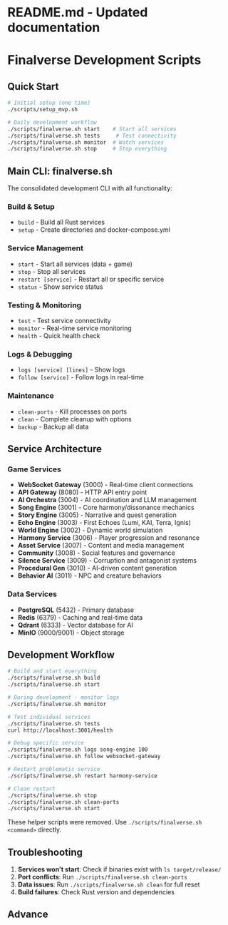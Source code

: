 # README.md - Updated documentation
# Finalverse Development Scripts

## Quick Start

```bash
# Initial setup (one time)
./scripts/setup_mvp.sh

# Daily development workflow
./scripts/finalverse.sh start    # Start all services
./scripts/finalverse.sh tests     # Test connectivity
./scripts/finalverse.sh monitor  # Watch services
./scripts/finalverse.sh stop     # Stop everything
```

## Main CLI: finalverse.sh

The consolidated development CLI with all functionality:

### Build & Setup
- `build` - Build all Rust services
- `setup` - Create directories and docker-compose.yml

### Service Management  
- `start` - Start all services (data + game)
- `stop` - Stop all services
- `restart [service]` - Restart all or specific service
- `status` - Show service status

### Testing & Monitoring
- `test` - Test service connectivity
- `monitor` - Real-time service monitoring
- `health` - Quick health check

### Logs & Debugging
- `logs [service] [lines]` - Show logs
- `follow [service]` - Follow logs in real-time

### Maintenance
- `clean-ports` - Kill processes on ports
- `clean` - Complete cleanup with options
- `backup` - Backup all data

## Service Architecture

### Game Services
- **WebSocket Gateway** (3000) - Real-time client connections
- **API Gateway** (8080) - HTTP API entry point
- **AI Orchestra** (3004) - AI coordination and LLM management
- **Song Engine** (3001) - Core harmony/dissonance mechanics
- **Story Engine** (3005) - Narrative and quest generation
- **Echo Engine** (3003) - First Echoes (Lumi, KAI, Terra, Ignis)
- **World Engine** (3002) - Dynamic world simulation
- **Harmony Service** (3006) - Player progression and resonance
- **Asset Service** (3007) - Content and media management
- **Community** (3008) - Social features and governance
- **Silence Service** (3009) - Corruption and antagonist systems
- **Procedural Gen** (3010) - AI-driven content generation
- **Behavior AI** (3011) - NPC and creature behaviors

### Data Services
- **PostgreSQL** (5432) - Primary database
- **Redis** (6379) - Caching and real-time data
- **Qdrant** (6333) - Vector database for AI
- **MinIO** (9000/9001) - Object storage

## Development Workflow

```bash
# Build and start everything
./scripts/finalverse.sh build
./scripts/finalverse.sh start

# During development - monitor logs
./scripts/finalverse.sh monitor

# Test individual services
./scripts/finalverse.sh tests
curl http://localhost:3001/health

# Debug specific service
./scripts/finalverse.sh logs song-engine 100
./scripts/finalverse.sh follow websocket-gateway

# Restart problematic service
./scripts/finalverse.sh restart harmony-service

# Clean restart
./scripts/finalverse.sh stop
./scripts/finalverse.sh clean-ports
./scripts/finalverse.sh start
```

These helper scripts were removed. Use `./scripts/finalverse.sh <command>` directly.
## Troubleshooting

1. **Services won't start**: Check if binaries exist with `ls target/release/`
2. **Port conflicts**: Run `./scripts/finalverse.sh clean-ports`
3. **Data issues**: Run `./scripts/finalverse.sh clean` for full reset
4. **Build failures**: Check Rust version and dependencies

## Advance